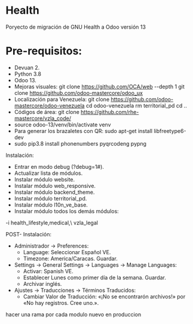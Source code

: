 # Health

Poryecto de migración de GNU Health a Odoo versión 13


# Pre-requisitos:
- Devuan 2.
- Python 3.8
- Odoo 13.
- Mejoras visuales:
    git clone https://github.com/OCA/web --depth 1
    git clone https://github.com/odoo-mastercore/odoo_ux
- Localización para Venezuela:
    git clone https://github.com/odoo-mastercore/odoo-venezuela
    cd odoo-venezuela
    rm territorial_pd
    cd ..
- Códigos de área:
    git clone https://github.com/rhe-mastercore/vzla_code/
- source odoo-13/venv/bin/activate venv
- Para generar los brazaletes con QR:
        sudo apt-get install libfreetype6-dev
- sudo pip3.8 install phonenumbers pyqrcodeng pypng


Instalación:

- Entrar en modo debug (?debug=1#).
- Actualizar lista de módulos.
- Instalar módulo website.
- Instalar módulo web_responsive.
- Instalar módulo backend_theme.
- Instalar módulo territorial_pd.
- Instalar módulo l10n_ve_base.
- Instalar módulo todos los demás módulos:

-i health_lifestyle,medical,\ vzla_legal


POST- Instalación:

- Administrador -> Preferences:
    - Language: Seleccionar Español VE.
    - Timezone: America/Caracas. Guardar.
- Settings -> General Settings -> Languages -> Manage Languages:
    - Activar: Spanish VE.
    - Establecer Lunes como primer día de la semana. Guardar.
    - Archivar inglés.
- Ajustes -> Traducciones -> Términos Traducidos:
    - Cambiar Valor de Traducción: «¡No se encontrarón archivos!» por «No hay registros. Cree uno.».

hacer una rama por cada modulo nuevo en produccion 